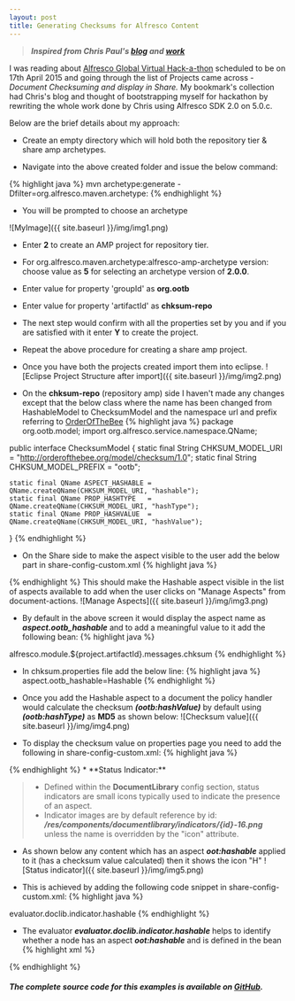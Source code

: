 ```yaml
---
layout: post
title: Generating Checksums for Alfresco Content
---
```

> ***Inspired from Chris Paul's [blog](http://blog.productivist.com/2011/11/21/generate-checksums-for-alfresco-content/) and [work](https://github.com/cmpaul/hashable)***

I was reading about [Alfresco Global Virtual Hack-a-thon](https://wiki.alfresco.com/wiki/Projects_and_Teams_Global_Virtual_Hack-a-thon_2015) scheduled to be on 17th April 2015 and going through the list of Projects came across - *Document Checksuming and display in Share.* My bookmark's collection had Chris's blog and thought of bootstrapping myself for hackathon by rewriting the whole work done by Chris using Alfresco SDK 2.0 on 5.0.c.

Below are the brief details about my approach:

* Create an empty directory which will hold both the repository tier & share amp archetypes.

* Navigate into the above created folder and issue the below command: 

{% highlight java %}
    mvn archetype:generate -Dfilter=org.alfresco.maven.archetype:
{% endhighlight %}

* You will be prompted to choose an archetype
    
 ![MyImage]({{ site.baseurl }}/img/img1.png)

* Enter **2** to create an AMP project for repository tier.
* For org.alfresco.maven.archetype:alfresco-amp-archetype version: choose value as **5** for selecting an archetype version of **2.0.0**.
* Enter value for property 'groupId' as **org.ootb**
* Enter value for property 'artifactId' as **chksum-repo**
* The next step would confirm with all the properties set by you and if you are satisfied with it enter **Y** to create the project.
* Repeat the above procedure for creating a share amp project.
* Once you have both the projects created import them into eclipse.
 ![Eclipse Project Structure after import]({{ site.baseurl }}/img/img2.png)

* On the **chksum-repo** (repository amp) side I haven't made any changes except that the below class where the name has been changed from HashableModel to ChecksumModel and the namespace url and prefix referring to [OrderOfTheBee](http://orderofthebee.org/)
{% highlight java %}
package org.ootb.model;
import org.alfresco.service.namespace.QName;

public interface ChecksumModel {
    static final String CHKSUM_MODEL_URI    = "http://orderofthebee.org/model/checksum/1.0";
    static final String CHKSUM_MODEL_PREFIX = "ootb";
    
    static final QName ASPECT_HASHABLE = QName.createQName(CHKSUM_MODEL_URI, "hashable");
    static final QName PROP_HASHTYPE   = QName.createQName(CHKSUM_MODEL_URI, "hashType");
    static final QName PROP_HASHVALUE  = QName.createQName(CHKSUM_MODEL_URI, "hashValue");
}
{% endhighlight %}

* On the Share side to make the aspect visible to the user add the below part in share-config-custom.xml
{% highlight java %}
<config evaluator="string-compare" condition="DocumentLibrary" replace="true">
 <aspects>
     <!-- Aspects that a user can see -->
     <visible>
        <aspect name="ootb:hashable" />
     </visible>
 </aspects>
</config>
{% endhighlight %}
This should make the Hashable aspect visible in the list of aspects available to add when the user clicks on "Manage Aspects" from document-actions.
![Manage Aspects]({{ site.baseurl }}/img/img3.png)

* By default in the above screen it would display the aspect name as ***aspect.ootb_hashable*** and to add a meaningful value to it add the following bean:
{% highlight java %}
<bean id="ootb.custom.resources" class="org.springframework.extensions.surf.util.ResourceBundleBootstrapComponent">
  <property name="resourceBundles">
     <list>
        <value>alfresco.module.${project.artifactId}.messages.chksum</value>
     </list>
  </property>
</bean>
{% endhighlight %}

* In chksum.properties file add the below line:
{% highlight java %}
    aspect.ootb_hashable=Hashable
{% endhighlight %}

* Once you add the Hashable aspect to a document the policy handler would calculate the checksum ***(ootb:hashValue)***  by default using ***(ootb:hashType)*** as **MD5** as shown below:
![Checksum value]({{ site.baseurl }}/img/img4.png)

* To display the checksum value on properties page you need to add the following in share-config-custom.xml:
{% highlight java %}
<!-- Display the Hashable properties -->
<config evaluator="node-type" condition="cm:content">
    <forms>
        <form>
            <field-visibility>
                <show id="ootb:hashType" />
                <show id="ootb:hashValue" />
            </field-visibility>
            <appearance>
                <field id="ootb:hashValue" read-only="true" />
            </appearance>
        </form>
    </forms>
</config>
{% endhighlight %}
* **Status Indicator:** 

> * Defined within the **DocumentLibrary** config section, status indicators are small icons typically used to indicate the presence of an aspect.
> * Indicator images are by default reference by id: ***/res/components/documentlibrary/indicators/{id}-16.png*** unless the name is overridden by the "icon" attribute.

* As shown below any content which has an aspect ***oot:hashable*** applied to it (has a checksum value calculated) then it shows the icon "H"
![Status indicator]({{ site.baseurl }}/img/img5.png)

* This is achieved by adding the following code snippet in share-config-custom.xml:
{% highlight java %}
<indicators>
<indicator id="hashable" index="10" icon="hashable-16.png">
    <evaluator>evaluator.doclib.indicator.hashable</evaluator>
 </indicator>
</indicators>
{% endhighlight %}

* The evaluator ***evaluator.doclib.indicator.hashable*** helps to identify whether a node has an aspect ***oot:hashable*** and is defined in the bean
{% highlight xml %}
<bean id="evaluator.doclib.indicator.hashable" class="org.ootb.web.evaluator.doclib.indicator.ChecksumEvaluator">
</bean>
{% endhighlight %}

##### The complete source code for this examples is available on [GitHub](https://github.com/sujaypillai/alfchecksum).
